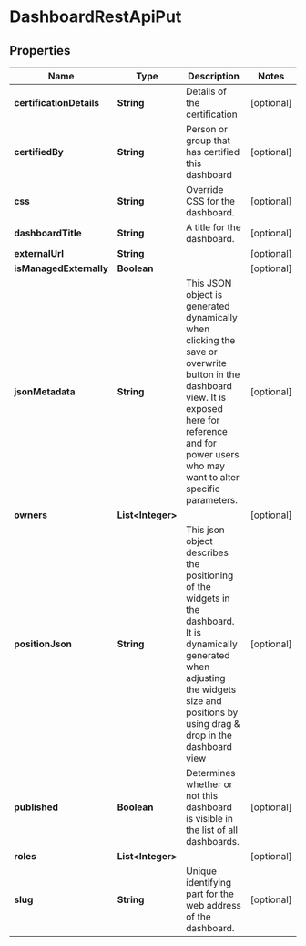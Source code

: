 # DashboardRestApiPut

## Properties
Name | Type | Description | Notes
------------ | ------------- | ------------- | -------------
**certificationDetails** | **String** | Details of the certification |  [optional]
**certifiedBy** | **String** | Person or group that has certified this dashboard |  [optional]
**css** | **String** | Override CSS for the dashboard. |  [optional]
**dashboardTitle** | **String** | A title for the dashboard. |  [optional]
**externalUrl** | **String** |  |  [optional]
**isManagedExternally** | **Boolean** |  |  [optional]
**jsonMetadata** | **String** | This JSON object is generated dynamically when clicking the save or overwrite button in the dashboard view. It is exposed here for reference and for power users who may want to alter  specific parameters. |  [optional]
**owners** | **List&lt;Integer&gt;** |  |  [optional]
**positionJson** | **String** | This json object describes the positioning of the widgets in the dashboard. It is dynamically generated when adjusting the widgets size and positions by using drag &amp; drop in the dashboard view |  [optional]
**published** | **Boolean** | Determines whether or not this dashboard is visible in the list of all dashboards. |  [optional]
**roles** | **List&lt;Integer&gt;** |  |  [optional]
**slug** | **String** | Unique identifying part for the web address of the dashboard. |  [optional]

